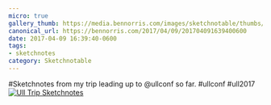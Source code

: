 ```yaml
---
micro: true
gallery_thumb: https://media.bennorris.com/images/sketchnotable/thumbs/ull-2017-sketchnotes-trip.jpg
canonical_url: https://bennorris.com/2017/04/09/201704091639400600
date: 2017-04-09 16:39:40-0600
tags:
- sketchnotes
category: Sketchnotable
---
```


#Sketchnotes from my trip leading up to @ullconf so far. #ullconf #ull2017 [![Ull Trip Sketchnotes](https://media.bennorris.com/images/sketchnotable/ull-2017/ull-2017-sketchnotes-trip.jpg)](https://media.bennorris.com/images/sketchnotable/ull-2017/ull-2017-sketchnotes-trip.jpg)